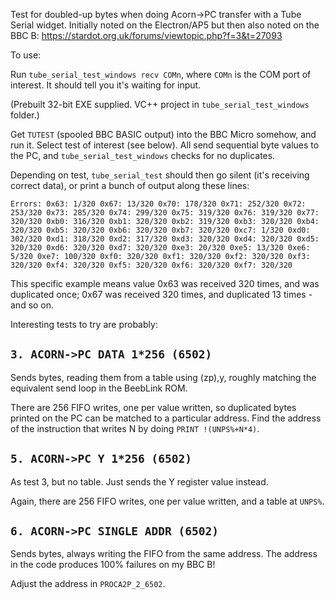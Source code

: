 Test for doubled-up bytes when doing Acorn->PC transfer with a Tube
Serial widget. Initially noted on the Electron/AP5 but then also noted
on the BBC B: https://stardot.org.uk/forums/viewtopic.php?f=3&t=27093

To use:

Run `tube_serial_test_windows recv COMn`, where `COMn` is the COM port
of interest. It should tell you it's waiting for input.

(Prebuilt 32-bit EXE supplied. VC++ project in
`tube_serial_test_windows` folder.)
   
Get `TUTEST` (spooled BBC BASIC output) into the BBC Micro somehow,
and run it. Select test of interest (see below). All send sequential
byte values to the PC, and `tube_serial_test_windows` checks for no
duplicates.

Depending on test, `tube_serial_test` should then go silent (it's
receiving correct data), or print a bunch of output along these lines:

    Errors: 0x63: 1/320 0x67: 13/320 0x70: 178/320 0x71: 252/320 0x72: 253/320 0x73: 285/320 0x74: 299/320 0x75: 319/320 0x76: 319/320 0x77: 320/320 0xb0: 316/320 0xb1: 320/320 0xb2: 319/320 0xb3: 320/320 0xb4: 320/320 0xb5: 320/320 0xb6: 320/320 0xb7: 320/320 0xc7: 1/320 0xd0: 302/320 0xd1: 318/320 0xd2: 317/320 0xd3: 320/320 0xd4: 320/320 0xd5: 320/320 0xd6: 320/320 0xd7: 320/320 0xe3: 20/320 0xe5: 13/320 0xe6: 5/320 0xe7: 100/320 0xf0: 320/320 0xf1: 320/320 0xf2: 320/320 0xf3: 320/320 0xf4: 320/320 0xf5: 320/320 0xf6: 320/320 0xf7: 320/320
	
This specific example means value 0x63 was received 320 times, and was
duplicated once; 0x67 was received 320 times, and duplicated 13
times - and so on.

Interesting tests to try are probably:

## `3. ACORN->PC DATA 1*256 (6502)`

Sends bytes, reading them from a table using (zp),y, roughly matching
the equivalent send loop in the BeebLink ROM.

There are 256 FIFO writes, one per value written, so duplicated bytes
printed on the PC can be matched to a particular address. Find the
address of the instruction that writes N by doing `PRINT
!(UNPS%+N*4)`.

## `5. ACORN->PC Y 1*256 (6502)`

As test 3, but no table. Just sends the Y register value instead.

Again, there are 256 FIFO writes, one per value written, and a table
at `UNPS%`.

## `6. ACORN->PC SINGLE ADDR (6502)`

Sends bytes, always writing the FIFO from the same address. The address in the code produces 100% failures on my BBC B!

Adjust the address in `PROCA2P_2_6502`.
